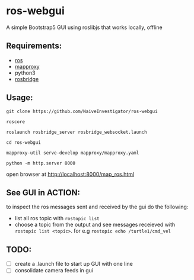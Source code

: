 # ros-webgui
A simple Bootstrap5 GUI using roslibjs that works locally, offline
## Requirements:
* [ros](https://wiki.ros.org/noetic/Installation)
* [mapproxy](https://www.mapproxy.org/)
* python3
* [rosbridge](http://wiki.ros.org/rosbridge_suite)
## Usage:
 ```
git clone https://github.com/NaiveInvestigator/ros-webgui
```
```
roscore
```
```
roslaunch rosbridge_server rosbridge_websocket.launch
```
```
cd ros-webgui
```
```
mapproxy-util serve-develop mapproxy/mapproxy.yaml
```
```
python -m http.server 8000
```
open browser at [http://localhost:8000/map_ros.html](http://localhost:8000/map_ros.html)
## See GUI in ACTION:
to inspect  the ros messages sent and received by the gui do the following:
* list all ros topic with `rostopic list`
* choose a topic from the output and see messages receieved with `rostopic list <topic>`. for e.g `rostopic echo /turtle1/cmd_vel`
## TODO:
- [ ] create a .launch file to start up GUI with one line
- [ ] consolidate camera feeds in gui 
